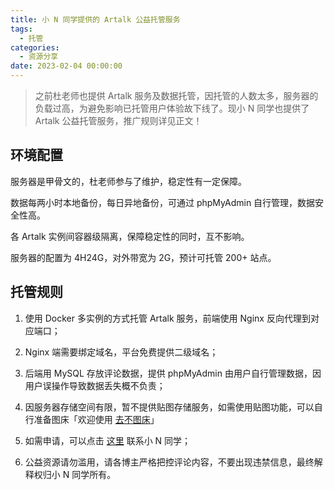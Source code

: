 ```yaml
---
title: 小 N 同学提供的 Artalk 公益托管服务
tags:
  - 托管
categories:
  - 资源分享
date: 2023-02-04 00:00:00
---
```


> 之前杜老师也提供 Artalk 服务及数据托管，因托管的人数太多，服务器的负载过高，为避免影响已托管用户体验故下线了。现小 N 同学也提供了 Artalk 公益托管服务，推广规则详见正文！

<!-- more -->

## 环境配置

服务器是甲骨文的，杜老师参与了维护，稳定性有一定保障。

数据每两小时本地备份，每日异地备份，可通过 phpMyAdmin 自行管理，数据安全性高。

各 Artalk 实例间容器级隔离，保障稳定性的同时，互不影响。

服务器的配置为 4H24G，对外带宽为 2G，预计可托管 200+ 站点。

## 托管规则

1. 使用 Docker 多实例的方式托管 Artalk 服务，前端使用 Nginx 反向代理到对应端口；

2. Nginx 端需要绑定域名，平台免费提供二级域名；

3. 后端用 MySQL 存放评论数据，提供 phpMyAdmin 由用户自行管理数据，因用户误操作导致数据丢失概不负责；

4. 因服务器存储空间有限，暂不提供贴图存储服务，如需使用贴图功能，可以自行准备图床「欢迎使用 [去不图床](https://7bu.top/)」

5. 如需申请，可以点击 [这里](https://www.imcharon.com/1505/) 联系小 N 同学；

6. 公益资源请勿滥用，请各博主严格把控评论内容，不要出现违禁信息，最终解释权归小 N 同学所有。